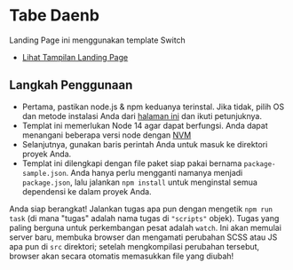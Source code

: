 # Tabe Daenb

Landing Page ini menggunakan template Switch

* [Lihat Tampilan Landing Page](https://tabedaeng.github.io/)

## Langkah Penggunaan
* Pertama, pastikan node.js & npm keduanya terinstal. Jika tidak, pilih OS dan metode instalasi Anda dari [halaman ini](https://nodejs.org/en/download/package-manager/) dan ikuti petunjuknya.
* Templat ini memerlukan Node 14 agar dapat berfungsi. Anda dapat menangani beberapa versi node dengan [NVM](https://github.com/nvm-sh/nvm) 
* Selanjutnya, gunakan baris perintah Anda untuk masuk ke direktori proyek Anda.
* Templat ini dilengkapi dengan file paket siap pakai bernama `package-sample.json`. Anda hanya perlu mengganti namanya menjadi `package.json`, lalu jalankan `npm install` untuk menginstal semua dependensi ke dalam proyek Anda.

Anda siap berangkat! Jalankan tugas apa pun dengan mengetik `npm run task` (di mana "tugas" adalah nama tugas di `"scripts"` objek). Tugas yang paling berguna untuk perkembangan pesat adalah `watch`. Ini akan memulai server baru, membuka browser dan mengamati perubahan SCSS atau JS apa pun di `src` direktori; setelah mengkompilasi perubahan tersebut, browser akan secara otomatis memasukkan file yang diubah!
